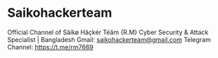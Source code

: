# Saikohackerteam
Official Channel of Sãíkø Hãçkér Téãm {R.M} Cyber Security &amp; Attack Specialist | Bangladesh Gmail: saikohackerteam@gmail.com Telegram Channel: https://t.me/rm7669
